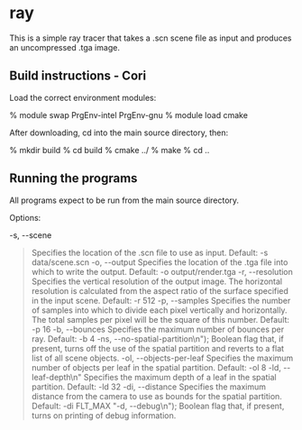 # ray

This is a simple ray tracer that takes a .scn scene file as input and produces an uncompressed .tga image.

## Build instructions - Cori

Load the correct environment modules:

% module swap PrgEnv-intel PrgEnv-gnu
% module load cmake

After downloading, cd into the main source directory, then:

% mkdir build
% cd build
% cmake ../
% make
% cd ..

## Running the programs

All programs expect to be run from the main source directory.

Options:

-s, --scene
> Specifies the location of the .scn file to use as input.
> Default: -s data/scene.scn
-o, --output
> Specifies the location of the .tga file into which to write the output.
> Default: -o output/render.tga
-r, --resolution
> Specifies the vertical resolution of the output image. The horizontal resolution is calculated from the aspect ratio of the surface specified in the input scene.
> Default: -r 512
-p, --samples
> Specifies the number of samples into which to divide each pixel vertically and horizontally. The total samples per pixel will be the square of this number.
> Default: -p 16
-b, --bounces
> Specifies the maximum number of bounces per ray.
> Default: -b 4
-ns, --no-spatial-partition\n");
> Boolean flag that, if present, turns off the use of the spatial partition and reverts to a flat list of all scene objects.
-ol, --objects-per-leaf
> Specifies the maximum number of objects per leaf in the spatial partition.
> Default: -ol 8
-ld, --leaf-depth\n"
> Specifies the maximum depth of a leaf in the spatial partition.
> Default: -ld 32
-di, --distance
> Specifies the maximum distance from the camera to use as bounds for the spatial partition.
> Default: -di FLT_MAX
"-d, --debug\n");
> Boolean flag that, if present, turns on printing of debug information.